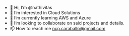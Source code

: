 - 👋 Hi, I’m @nathivitas
- 👀 I’m interested in Cloud Solutions
- 🌱 I’m currently learning AWS and Azure
- 💞️ I’m looking to collaborate on said projects and details.
- 📫 How to reach me ncp.caraballo@gmail.com

<!---
nathivitas/nathivitas is a ✨ special ✨ repository because its `README.md` (this file) appears on your GitHub profile.
You can click the Preview link to take a look at your changes.
--->
